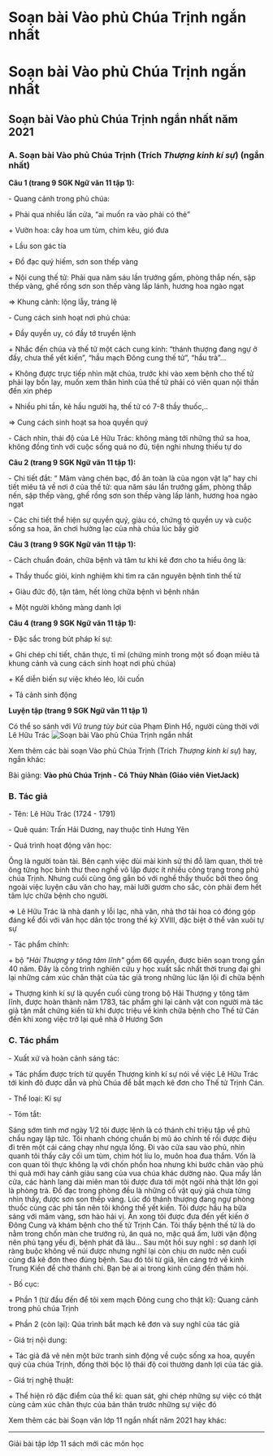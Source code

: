 # Soạn bài Vào phủ Chúa Trịnh ngắn nhất

# Soạn bài Vào phủ Chúa Trịnh ngắn nhất

## Soạn bài Vào phủ Chúa Trịnh ngắn nhất năm 2021

### **A. Soạn bài Vào phủ Chúa Trịnh (Trích _Thượng kinh kí sự_) (ngắn nhất)**

**Câu 1 (trang 9 SGK Ngữ văn 11 tập 1):**

\- Quang cảnh trong phủ chúa: 

\+ Phải qua nhiều lần cửa, “ai muốn ra vào phải có thẻ” 

\+ Vườn hoa: cây hoa um tùm, chim kêu, gió đưa 

\+ Lầu son gác tía 

\+ Đồ đạc quý hiếm, sơn son thếp vàng 

\+ Nội cung thế tử: Phải qua năm sáu lần trướng gấm, phòng thắp nến, sập thếp vàng, ghế rồng sơn son thếp vàng lấp lánh, hương hoa ngào ngạt 

=> Khung cảnh: lộng lẫy, tráng lệ 

\- Cung cách sinh hoạt nơi phủ chúa: 

\+ Đầy quyền uy, có đầy tớ truyền lệnh 

\+ Nhắc đến chúa và thế tử một cách cung kính: “thánh thượng đang ngự ở đấy, chưa thể yết kiến”, “hầu mạch Đông cung thế tử”, “hầu trà”... 

\+ Không được trực tiếp nhìn mặt chúa, trước khi vào xem bệnh cho thế tử phải lạy bốn lạy, muốn xem thân hình của thế tử phải có viên quan nội thần đến xin phép 

\+ Nhiều phi tần, kẻ hầu người hạ, thế tử có 7-8 thầy thuốc,.. 

=> Cung cách sinh hoạt sa hoa quyền quý 

\- Cách nhìn, thái độ của Lê Hữu Trác: không màng tới những thứ sa hoa, không đồng tình với cuộc sống quá no đủ, tiện nghi nhưng thiếu tự do 

**Câu 2 (trang 9 SGK Ngữ văn 11 tập 1):**

\- Chi tiết đắt: “ Mâm vàng chén bạc, đồ ăn toàn là của ngon vật lạ” hay chi tiết miêu tả về nơi ở của thế tử: qua năm sáu lần trướng gấm, phòng thắp nến, sập thếp vàng, ghế rồng sơn son thếp vàng lấp lánh, hương hoa ngào ngạt 

\- Các chi tiết thể hiện sự quyền quý, giàu có, chứng tỏ quyền uy và cuộc sống sa hoa, ăn chơi hưởng lạc của nhà chúa lúc bấy giờ 

**Câu 3 (trang 9 SGK Ngữ văn 11 tập 1):**

\- Cách chuẩn đoán, chữa bệnh và tâm tư khi kê đơn cho ta hiểu ông là: 

\+ Thầy thuốc giỏi, kinh nghiệm khi tìm ra căn nguyên bệnh tình thế tử 

\+ Giàu đức độ, tận tâm, hết lòng chữa bệnh vì bệnh nhân 

\+ Một người không màng danh lợi 

**Câu 4 (trang 9 SGK Ngữ văn 11 tập 1):**

\- Đặc sắc trong bút pháp kí sự: 

\+ Ghi chép chi tiết, chân thực, tỉ mỉ (chứng minh trong một số đoạn miêu tả khung cảnh và cung cách sinh hoạt nơi phủ chúa) 

\+ Kể diễn biến sự việc khéo léo, lôi cuốn 

\+ Tả cảnh sinh động 

**Luyện tập (trang 9 SGK Ngữ văn 11 tập 1)**

Có thể so sánh với _Vũ trung tùy bút_ của Phạm Đình Hổ, người cùng thời với Lê Hữu Trác ![Soạn bài Vào phủ Chúa Trịnh ngắn nhất](https://vietjack.com/soan-bai-lop-11/images/vao-phu-chua-trinh-a01.PNG)

Xem thêm các bài soạn Vào phủ Chúa Trịnh (Trích _Thượng kinh kí sự_) hay, ngắn khác:

Bài giảng: **Vào phủ Chúa Trịnh - Cô Thúy Nhàn (Giáo viên VietJack)**

### **B. Tác giả**

\- Tên: Lê Hữu Trác (1724 - 1791)

\- Quê quán: Trấn Hải Dương, nay thuộc tỉnh Hưng Yên

\- Quá trình hoạt động văn học:

Ông là người toàn tài. Bên cạnh việc dùi mài kinh sử thi đỗ làm quan, thời trẻ ông từng học binh thư theo nghề võ lập được ít nhiều công trạng trong phủ chúa Trịnh. Nhưng cuối cùng ông gắn bó với nghề thầy thuốc bởi theo ông ngoài việc luyện câu văn cho hay, mài lưỡi gươm cho sắc, còn phải đem hết tâm lực chữa bệnh cho người.

⇒ Lê Hữu Trác là nhà danh y lỗi lạc, nhà văn, nhà thơ tài hoa có đóng góp đáng kể đối với văn học dân tộc trong thế kỷ XVIII, đặc biệt ở thể văn xuôi tự sự

\- Tác phẩm chính: 

\+ bộ _"Hải Thượng y tông tâm lĩnh"_ gồm 66 quyển, được biên soạn trong gần 40 năm. Đây là công trình nghiên cứu y học xuất sắc nhất thời trung đại ghi lại những cảm xúc chân thật của tác giả trong những lúc lặn lội đi chữa bệnh

\+ Thượng kinh kí sự là quyển cuối cùng trong bộ Hải Thượng y tông tâm lĩnh, được hoàn thành năm 1783, tác phẩm ghi lại cảnh vật con người mà tác giả tận mắt chứng kiến từ khi được triệu về kinh chữa bệnh cho Thế tử Cán đến khi xong việc trở lại quê nhà ở Hương Sơn

### **C. Tác phẩm**

\- Xuất xứ và hoàn cảnh sáng tác: 

\+ Tác phẩm được trích từ quyển Thượng kinh kí sự nói về việc Lê Hữu Trác tới kinh đô được dẫn và phủ Chúa để bắt mạch kê đơn cho Thế tử Trịnh Cán.

\- Thể loại: Kí sự

\- Tóm tắt:

Sáng sớm tinh mơ ngày 1/2 tôi được lệnh là có thánh chỉ triệu tập về phủ chầu ngay lập tức. Tôi nhanh chóng chuẩn bị mũ áo chỉnh tề rồi được điệu đi trên một cái cáng chạy như ngựa lồng. Đi vào cửa sau vào phủ, nhìn quanh tôi thấy cây cối um tùm, chim hót líu lo, muôn hoa đua thắm. Vốn là con quan tôi thực không lạ với chốn phồn hoa nhưng khi bước chân vào phủ thì quả mới hay cảnh giàu sang của vua chúa khác dường nào. Qua mấy lần cửa, các hành lang dài miên man tôi được đưa tới một ngôi nhà thật lớn gọi là phòng trà. Đồ đạc trong phòng đều là những cổ vật quý giá chưa từng nhìn thấy, được sơn son thếp vàng. Lúc đó thánh thượng đang ngự phòng thuốc cùng các phi tần nên tôi không thể yết kiến. Tôi được hầu hạ bữa sáng với mâm vàng, sơn hào hải vị. Ăn xong tôi được đưa đến yết kiến ở Đông Cung và khám bệnh cho thế tử Trịnh Cán. Tôi thấy bệnh thế tử là do nằm trong chốn màn che trướng rủ, ăn quá no, mặc quá ấm, lười vận động nên phủ tạng yếu đi, bệnh phát đã lâu... Sau một hồi suy nghĩ : sợ danh lợi ràng buộc không về núi được nhưng nghĩ lại còn chịu ơn nước nên cuối cùng đã kê đơn theo đúng bệnh. Sau đó tôi từ giã, lên cáng trở về kinh Trung Kiền để chờ thánh chỉ. Bạn bè ai ai trong kinh cũng đến thăm hỏi.

\- Bố cục:

\+ Phần 1 (từ đầu đến để tôi xem mạch Đông cung cho thật kĩ): Quang cảnh trong phủ chúa Trịnh

\+ Phần 2 (còn lại): Qúa trình bắt mạch kê đơn và suy nghĩ của tác giả

\- Giá trị nội dung: 

\+ Tác giả đã vẽ nên một bức tranh sinh động về cuộc sống xa hoa, quyền quý của chúa Trịnh, đồng thời bộc lộ thái độ coi thường danh lợi của tác giả.

\- Giá trị nghệ thuật:

\+ Thể hiện rõ đặc điểm của thể kí: quan sát, ghi chép những sự việc có thật cùng cảm xúc chân thực của bản thân trước những sự việc đó

Xem thêm các bài Soạn văn lớp 11 ngắn nhất năm 2021 hay khác:

* * *

Giải bài tập lớp 11 sách mới các môn học
